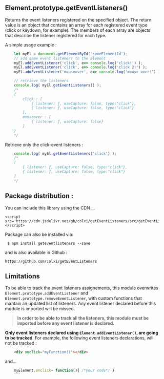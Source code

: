 ## Element.prototype.getEventListeners()

Returns the event listeners registered on the specified object. The return value is an object that contains an array for each registered event type (click or keydown, for example). The members of each array are objects that describe the listener registered for each type. 




A simple usage example :
```javascript    
    let myEl = document.getElementById('someElementId');
    // add some event listeners to the Element
    myEl.addEventListener('click', e=> console.log('click!') );
    myEl.addEventListener('click', e=> console.log('click 2!') );
    myEl.addEventListener('mouseover', e=> console.log('mouse over!') );

	// retrieve the listeners
    console.log( myEl.getEventListeners() );
    /*
    { 
    	click : [
			{ listener: ƒ, useCapture: false, type:"click"},
			{ listener: ƒ, useCapture: false, type:"click"}
        ],
		mouseover : [
			{ listener: ƒ, useCapture: false}
		]
    }
    */
```

Retrieve only the click-event listeners :
```javascript     
    console.log( myEl.getEventListeners('click') );
    /*
    [
        { listener: ƒ, useCapture: false, type:"click"},
        { listener: ƒ, useCapture: false, type:"click"}
    ]
    */
```
## Package distribution :
You can include this library using the CDN ...

```
<script src='https://cdn.jsdelivr.net/gh/colxi/getEventListeners/src/getEventListeners.min.js'></script>
```


Package can also be installed via:

```
 $ npm install geteventlisteners --save
```

and is also available in Github :

```
https://github.com/colxi/getEventListeners
```

## Limitations

To be able to track the event listeners assignements, this module overwrites `Element.prototype.addEventListener` and `Element.prototype.removeEventListener`, with custom functions that mantain  an updated list of listeners. 
Any event listener declared before this module is imported will be missed.

> **In order to be able to track all the listeners, this module must be imported before any event listener is declared.**

**Only event listeners declared using `Element.addEventListener()`, are going to be tracked**. For example, the following event listeners declarations, will not be tracked :
```html
	<div onclick="myFunction()"></div>
```
and...
```javascript
	myElement.onclick= function(){ /*your code*/ }
    ```